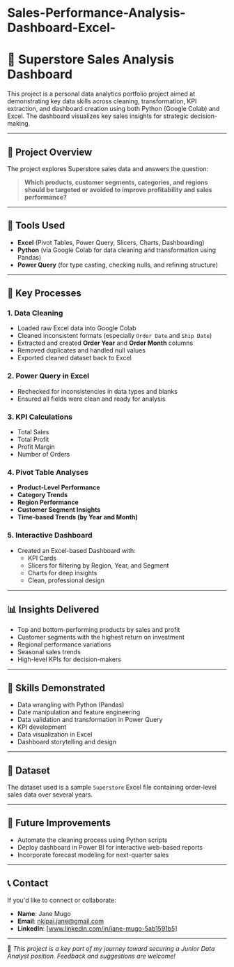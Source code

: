 # Sales-Performance-Analysis-Dashboard-Excel-
# 🧾 Superstore Sales Analysis Dashboard

This project is a personal data analytics portfolio project aimed at demonstrating key data skills across cleaning, transformation, KPI extraction, and dashboard creation using both Python (Google Colab) and Excel. The dashboard visualizes key sales insights for strategic decision-making.

---

## 📁 Project Overview

The project explores Superstore sales data and answers the question:

> **Which products, customer segments, categories, and regions should be targeted or avoided to improve profitability and sales performance?**

---

## 🧰 Tools Used

- **Excel** (Pivot Tables, Power Query, Slicers, Charts, Dashboarding)
- **Python** (via Google Colab for data cleaning and transformation using Pandas)
- **Power Query** (for type casting, checking nulls, and refining structure)

---

## 📌 Key Processes

### 1. **Data Cleaning**
- Loaded raw Excel data into Google Colab
- Cleaned inconsistent formats (especially `Order Date` and `Ship Date`)
- Extracted and created **Order Year** and **Order Month** columns
- Removed duplicates and handled null values
- Exported cleaned dataset back to Excel

### 2. **Power Query in Excel**
- Rechecked for inconsistencies in data types and blanks
- Ensured all fields were clean and ready for analysis

### 3. **KPI Calculations**
- Total Sales
- Total Profit
- Profit Margin
- Number of Orders

### 4. **Pivot Table Analyses**
- **Product-Level Performance**
- **Category Trends**
- **Region Performance**
- **Customer Segment Insights**
- **Time-based Trends (by Year and Month)**

### 5. **Interactive Dashboard**
- Created an Excel-based Dashboard with:
  - KPI Cards
  - Slicers for filtering by Region, Year, and Segment
  - Charts for deep insights
  - Clean, professional design

---

## 📊 Insights Delivered

- Top and bottom-performing products by sales and profit
- Customer segments with the highest return on investment
- Regional performance variations
- Seasonal sales trends
- High-level KPIs for decision-makers

---

## 🧠 Skills Demonstrated

- Data wrangling with Python (Pandas)
- Date manipulation and feature engineering
- Data validation and transformation in Power Query
- KPI development
- Data visualization in Excel
- Dashboard storytelling and design

---

## 📌 Dataset

The dataset used is a sample `Superstore` Excel file containing order-level sales data over several years.

---

## 🚀 Future Improvements

- Automate the cleaning process using Python scripts
- Deploy dashboard in Power BI for interactive web-based reports
- Incorporate forecast modeling for next-quarter sales

---

## 📞 Contact

If you'd like to connect or collaborate:

- **Name**: Jane Mugo
- **Email**: nkipai.jane@gmail.com
- **LinkedIn**: [www.linkedin.com/in/jane-mugo-5ab1591b5]

---

📌 _This project is a key part of my journey toward securing a Junior Data Analyst position. Feedback and suggestions are welcome!_

